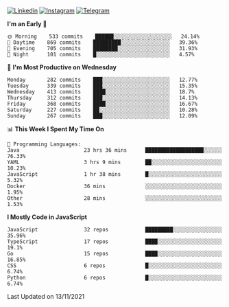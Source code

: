[![Linkedin](https://img.shields.io/badge/-Archie-blue?style=flat-square&labelColor=gray&logo=Linkedin&logoColor=white&link=https://www.linkedin.com/in/archisdi)](https://www.linkedin.com/in/archisdi)
[![Instagram](https://img.shields.io/badge/-@archisdi-orange?style=flat-square&labelColor=gray&logo=Instagram&logoColor=white&link=https://www.instagram.com/archisdi)](https://www.instagram.com/archisdi)
[![Telegram](https://img.shields.io/badge/-aai-informational?style=flat-square&labelColor=gray&logo=telegram&logoColor=white&link=https://t.me/archisdi)](https://t.me/archisdi)

<!--START_SECTION:waka-->
**I'm an Early 🐤** 

```text
🌞 Morning    533 commits    ██████░░░░░░░░░░░░░░░░░░░   24.14% 
🌆 Daytime    869 commits    █████████░░░░░░░░░░░░░░░░   39.36% 
🌃 Evening    705 commits    ████████░░░░░░░░░░░░░░░░░   31.93% 
🌙 Night      101 commits    █░░░░░░░░░░░░░░░░░░░░░░░░   4.57%

```
📅 **I'm Most Productive on Wednesday** 

```text
Monday       282 commits    ███░░░░░░░░░░░░░░░░░░░░░░   12.77% 
Tuesday      339 commits    ███░░░░░░░░░░░░░░░░░░░░░░   15.35% 
Wednesday    413 commits    ████░░░░░░░░░░░░░░░░░░░░░   18.7% 
Thursday     312 commits    ███░░░░░░░░░░░░░░░░░░░░░░   14.13% 
Friday       368 commits    ████░░░░░░░░░░░░░░░░░░░░░   16.67% 
Saturday     227 commits    ██░░░░░░░░░░░░░░░░░░░░░░░   10.28% 
Sunday       267 commits    ███░░░░░░░░░░░░░░░░░░░░░░   12.09%

```


📊 **This Week I Spent My Time On** 

```text
💬 Programming Languages: 
Java                     23 hrs 36 mins      ███████████████████░░░░░░   76.33% 
YAML                     3 hrs 9 mins        ██░░░░░░░░░░░░░░░░░░░░░░░   10.23% 
JavaScript               1 hr 38 mins        █░░░░░░░░░░░░░░░░░░░░░░░░   5.32% 
Docker                   36 mins             ░░░░░░░░░░░░░░░░░░░░░░░░░   1.95% 
Other                    28 mins             ░░░░░░░░░░░░░░░░░░░░░░░░░   1.53%

```

**I Mostly Code in JavaScript** 

```text
JavaScript               32 repos            █████████░░░░░░░░░░░░░░░░   35.96% 
TypeScript               17 repos            ████░░░░░░░░░░░░░░░░░░░░░   19.1% 
Go                       15 repos            ████░░░░░░░░░░░░░░░░░░░░░   16.85% 
CSS                      6 repos             █░░░░░░░░░░░░░░░░░░░░░░░░   6.74% 
Python                   6 repos             █░░░░░░░░░░░░░░░░░░░░░░░░   6.74%

```



 Last Updated on 13/11/2021
<!--END_SECTION:waka-->